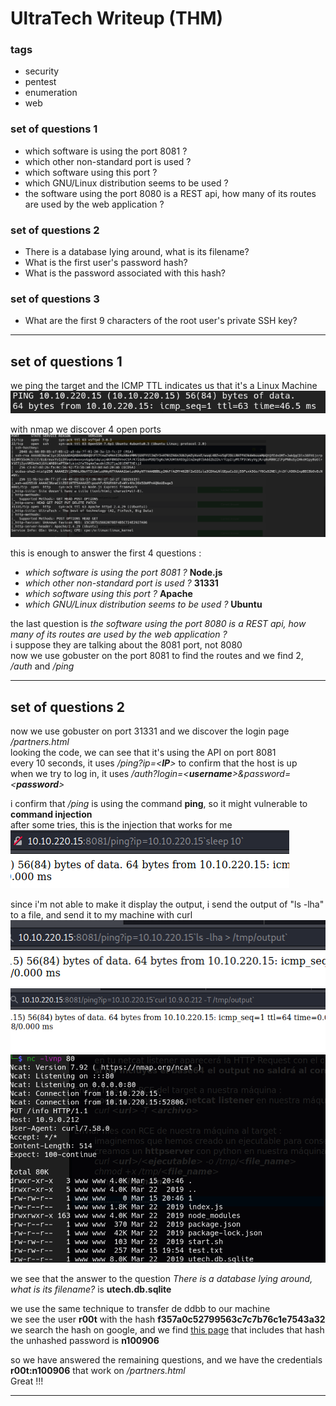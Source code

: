 # UltraTech Writeup (THM)

### tags
* security
* pentest
* enumeration
* web

### set of questions 1
* which software is using the port 8081 ?
* which other non-standard port is used ?
* which software using this port ?
* which GNU/Linux distribution seems to be used ?
* the software using the port 8080 is a REST api, how many of its routes are used by the web application ?

### set of questions 2
* There is a database lying around, what is its filename? 
* What is the first user's password hash?
* What is the password associated with this hash?

### set of questions 3
* What are the first 9 characters of the root user's private SSH key? 

---

## set of questions 1

we ping the target and the ICMP TTL indicates us that it's a Linux Machine  
![](./contents/screenshots/screenshot1.png)  

with nmap we discover 4 open ports  
![](./contents/screenshots/screenshot2.png)  

this is enough to answer the first 4 questions :  
* *which software is using the port 8081 ?* 		**Node.js**
* *which other non-standard port is used ?* 		**31331**
* *which software using this port ?* 			**Apache**
* *which GNU/Linux distribution seems to be used ?*	**Ubuntu**

the last question is *the software using the port 8080 is a REST api, how many of its routes are used by the web application ?*  
i suppose they are talking about the 8081 port, not 8080  
now we use gobuster on the port 8081 to find the routes and we find 2, */auth* and */ping*

---

## set of questions 2

now we use gobuster on port 31331 and we discover the login page */partners.html*  
looking the code, we can see that it's using the API on port 8081  
every 10 seconds, it uses */ping?ip=<***IP***>* to confirm that the host is up  
when we try to log in, it uses */auth?login=<***username***>&password=<***password***>*  

i confirm that */ping* is using the command **ping**, so it might vulnerable to **command injection**  
after some tries, this is the injection that works for me  
![](./contents/screenshots/screenshot3.png)  

since i'm not able to make it display the output, i send the output of "ls -lha" to a file, and send it to my machine with curl  
![](./contents/screenshots/screenshot4.png)  
![](./contents/screenshots/screenshot5.png)  
![](./contents/screenshots/screenshot6.png)  

we see that the answer to the question *There is a database lying around, what is its filename?* is **utech.db.sqlite**  

we use the same technique to transfer de ddbb to our machine  
we see the user **r00t** with the hash **f357a0c52799563c7c7b76c1e7543a32**  
we search the hash on google, and we find [this page](https://md5.j4ck.com/14777) that includes that hash  
the unhashed password is **n100906**  

so we have answered the remaining questions, and we have the credentials **r00t:n100906** that work on */partners.html*  
Great !!!

---




